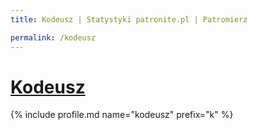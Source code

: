 ```yaml
---
title: Kodeusz | Statystyki patronite.pl | Patromierz

permalink: /kodeusz
---
```


# [Kodeusz](https://patronite.pl/kodeusz)

{% include profile.md name="kodeusz" prefix="k" %}
